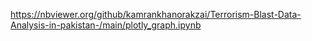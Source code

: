 https://nbviewer.org/github/kamrankhanorakzai/Terrorism-Blast-Data-Analysis-in-pakistan-/main/plotly_graph.ipynb
